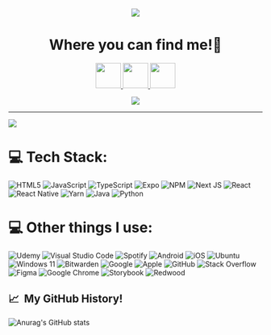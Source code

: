 <h1 align="center">
  <a href="https://git.io/typing-svg">
    <img src="https://readme-typing-svg.herokuapp.com/?lines=Hi+There!+👋;+I'm+Aidan+Knowles!;&center=true&size=30">
  </a>
</h1>

<h1 align="center">
  Where you can find me!💬
</h1>

<p align="center">
  <a href="https://www.linkedin.com/in/aidan-knowles-295b0b21a/">
    <img height="50" src="https://user-images.githubusercontent.com/46517096/166973395-19676cd8-f8ec-4abf-83ff-da8243505b82.png"/>
  </a>
  <a href="https://www.instagram.com/aidanknowles_012/">
    <img height="50" src="https://user-images.githubusercontent.com/46517096/166974368-9798f39f-1f46-499c-b14e-81f0a3f83a06.png"/>
  </a>
  <a href="https://twitter.com/AidanKnowles1">
    <img height="50" src="https://user-images.githubusercontent.com/46517096/166974271-91dfa250-d70b-4cb9-8707-f1bda1b708c3.png"/>
  </a>
</p>
<p align="center">
  <img src= "https://media.giphy.com/media/WkeXjFoubG449UdbGh/giphy.gif">
</p>



---
[![](https://visitcount.itsvg.in/api?id=AidanL33&icon=5&color=6)](https://visitcount.itsvg.in)

# 💻 Tech Stack:
![HTML5](https://img.shields.io/badge/html5-%23E34F26.svg?style=for-the-badge&logo=html5&logoColor=white) ![JavaScript](https://img.shields.io/badge/javascript-%23323330.svg?style=for-the-badge&logo=javascript&logoColor=%23F7DF1E) ![TypeScript](https://img.shields.io/badge/typescript-%23007ACC.svg?style=for-the-badge&logo=typescript&logoColor=white) ![Expo](https://img.shields.io/badge/expo-1C1E24?style=for-the-badge&logo=expo&logoColor=#D04A37) ![NPM](https://img.shields.io/badge/NPM-%23000000.svg?style=for-the-badge&logo=npm&logoColor=white) ![Next JS](https://img.shields.io/badge/Next-black?style=for-the-badge&logo=next.js&logoColor=white) ![React](https://img.shields.io/badge/react-%2320232a.svg?style=for-the-badge&logo=react&logoColor=%2361DAFB) ![React Native](https://img.shields.io/badge/react_native-%2320232a.svg?style=for-the-badge&logo=react&logoColor=%2361DAFB) ![Yarn](https://img.shields.io/badge/yarn-%232C8EBB.svg?style=for-the-badge&logo=yarn&logoColor=white) ![Java](https://img.shields.io/badge/java-%23ED8B00.svg?style=for-the-badge&logo=openjdk&logoColor=white) ![Python](https://img.shields.io/badge/python-3670A0?style=for-the-badge&logo=python&logoColor=ffdd54)

# 💻 Other things I use:
![Udemy](https://img.shields.io/badge/Udemy-A435F0?style=for-the-badge&logo=Udemy&logoColor=white) ![Visual Studio Code](https://img.shields.io/badge/Visual%20Studio%20Code-0078d7.svg?style=for-the-badge&logo=visual-studio-code&logoColor=white)  ![Spotify](https://img.shields.io/badge/Spotify-1ED760?style=for-the-badge&logo=spotify&logoColor=white) ![Android](https://img.shields.io/badge/Android-3DDC84?style=for-the-badge&logo=android&logoColor=white) ![iOS](https://img.shields.io/badge/iOS-000000?style=for-the-badge&logo=ios&logoColor=white) ![Ubuntu](https://img.shields.io/badge/Ubuntu-E95420?style=for-the-badge&logo=ubuntu&logoColor=white) ![Windows 11](https://img.shields.io/badge/Windows%2011-%230079d5.svg?style=for-the-badge&logo=Windows%2011&logoColor=white) ![Bitwarden](https://img.shields.io/badge/bitwarden-%23175DDC.svg?style=for-the-badge&logo=bitwarden&logoColor=white) ![Google](https://img.shields.io/badge/google-4285F4?style=for-the-badge&logo=google&logoColor=white) ![Apple](https://img.shields.io/badge/Apple-%23000000.svg?style=for-the-badge&logo=apple&logoColor=white) ![GitHub](https://img.shields.io/badge/github-%23121011.svg?style=for-the-badge&logo=github&logoColor=white) ![Stack Overflow](https://img.shields.io/badge/-Stackoverflow-FE7A16?style=for-the-badge&logo=stack-overflow&logoColor=white) ![Figma](https://img.shields.io/badge/figma-%23F24E1E.svg?style=for-the-badge&logo=figma&logoColor=white) ![Google Chrome](https://img.shields.io/badge/Google%20Chrome-4285F4?style=for-the-badge&logo=GoogleChrome&logoColor=white) ![Storybook](https://img.shields.io/badge/storybook-%23F24E1E.svg?style=for-the-badge&logo=storybook&logoColor=white) ![Redwood](https://img.shields.io/badge/redwood-%23F24E1E.svg?style=for-the-badge&logo=redwood&logoColor=white)
<!-- Proudly created with GPRM ( https://gprm.itsvg.in ) -->

<h2> 📈 &nbsp;My GitHub History!</h2>

![Anurag's GitHub stats](https://github-readme-stats.vercel.app/api?username=AidanL33&theme=shadow_red&show_icons=true)
<!--![Top Langs](https://github-readme-stats.vercel.app/api/top-langs/?username=AidanL33&theme=shadow_red_progress=true)-->

<!--## 🏆 GitHub Trophies
![](https://github-profile-trophy.vercel.app/?username=AidanL33&theme=tokyonight-frame=false&no-bg=false&margin-w=4)-->

<!--![snake svg](https://github.com/AidanL33/AidanL33/blob/output/github-contribution-grid-snake.svg)-->
